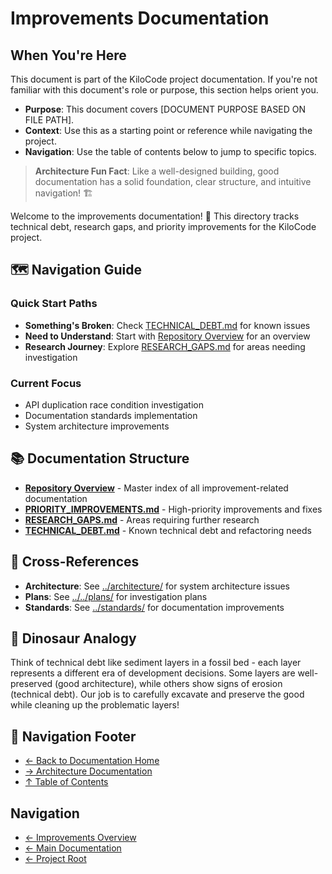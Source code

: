 # Improvements Documentation

## When You're Here

This document is part of the KiloCode project documentation. If you're not familiar with this document's role or purpose, this section helps orient you.

- **Purpose**: This document covers \[DOCUMENT PURPOSE BASED ON FILE PATH].
- **Context**: Use this as a starting point or reference while navigating the project.
- **Navigation**: Use the table of contents below to jump to specific topics.

> **Architecture Fun Fact**: Like a well-designed building, good documentation has a solid foundation, clear structure, and intuitive navigation! 🏗️

Welcome to the improvements documentation! 🚀 This directory tracks technical debt, research gaps,
and priority improvements for the KiloCode project.

## 🗺️ Navigation Guide

### Quick Start Paths

- **Something's Broken**: Check [TECHNICAL\_DEBT.md](TECHNICAL_DEBT.md) for known issues
- **Need to Understand**: Start with [Repository Overview](README.md) for an overview
- **Research Journey**: Explore [RESEARCH\_GAPS.md](RESEARCH_GAPS.md) for areas needing investigation

### Current Focus
- API duplication race condition investigation
- Documentation standards implementation
- System architecture improvements

## 📚 Documentation Structure

- **[Repository Overview](README.md)** - Master index of all improvement-related documentation
- **[PRIORITY\_IMPROVEMENTS.md](PRIORITY_IMPROVEMENTS.md)** - High-priority improvements and fixes
- **[RESEARCH\_GAPS.md](RESEARCH_GAPS.md)** - Areas requiring further research
- **[TECHNICAL\_DEBT.md](TECHNICAL_DEBT.md)** - Known technical debt and refactoring needs

## 🔗 Cross-References

- **Architecture**: See [../architecture/](../architecture/) for system architecture issues
- **Plans**: See [../../plans/](../../plans/) for investigation plans
- **Standards**: See [../standards/](../standards/) for documentation improvements

## 🦕 Dinosaur Analogy

Think of technical debt like sediment layers in a fossil bed - each layer represents a different era
of development decisions. Some layers are well-preserved (good architecture), while others show
signs of erosion (technical debt). Our job is to carefully excavate and preserve the good while
cleaning up the problematic layers!

## 🧭 Navigation Footer
- [← Back to Documentation Home](../README.md)
- [→ Architecture Documentation](../architecture/README.md)
- [↑ Table of Contents](../README.md)

## Navigation
- [← Improvements Overview](README.md)
- [← Main Documentation](../README.md)
- [← Project Root](../../README.md)
